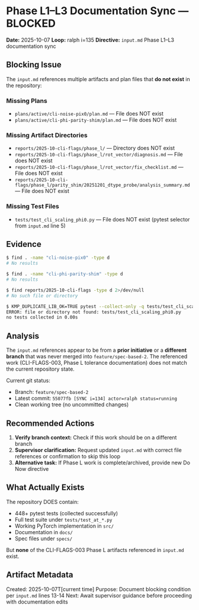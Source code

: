 # Phase L1–L3 Documentation Sync — BLOCKED

**Date:** 2025-10-07
**Loop:** ralph i=135
**Directive:** `input.md` Phase L1–L3 documentation sync

## Blocking Issue

The `input.md` references multiple artifacts and plan files that **do not exist** in the repository:

### Missing Plans
- `plans/active/cli-noise-pix0/plan.md` — File does NOT exist
- `plans/active/cli-phi-parity-shim/plan.md` — File does NOT exist

### Missing Artifact Directories
- `reports/2025-10-cli-flags/phase_l/` — Directory does NOT exist
- `reports/2025-10-cli-flags/phase_l/rot_vector/diagnosis.md` — File does NOT exist
- `reports/2025-10-cli-flags/phase_l/rot_vector/fix_checklist.md` — File does NOT exist
- `reports/2025-10-cli-flags/phase_l/parity_shim/20251201_dtype_probe/analysis_summary.md` — File does NOT exist

### Missing Test Files
- `tests/test_cli_scaling_phi0.py` — File does NOT exist (pytest selector from `input.md` line 5)

## Evidence

```bash
$ find . -name "cli-noise-pix0" -type d
# No results

$ find . -name "cli-phi-parity-shim" -type d
# No results

$ find reports/2025-10-cli-flags -type d 2>/dev/null
# No such file or directory

$ KMP_DUPLICATE_LIB_OK=TRUE pytest --collect-only -q tests/test_cli_scaling_phi0.py
ERROR: file or directory not found: tests/test_cli_scaling_phi0.py
no tests collected in 0.00s
```

## Analysis

The `input.md` references appear to be from a **prior initiative** or a **different branch** that was never merged into `feature/spec-based-2`. The referenced work (CLI-FLAGS-003, Phase L tolerance documentation) does not match the current repository state.

Current git status:
- Branch: `feature/spec-based-2`
- Latest commit: `55077fb [SYNC i=134] actor=ralph status=running`
- Clean working tree (no uncommitted changes)

## Recommended Actions

1. **Verify branch context:** Check if this work should be on a different branch
2. **Supervisor clarification:** Request updated `input.md` with correct file references or confirmation to skip this loop
3. **Alternative task:** If Phase L work is complete/archived, provide new Do Now directive

## What Actually Exists

The repository DOES contain:
- 448+ pytest tests (collected successfully)
- Full test suite under `tests/test_at_*.py`
- Working PyTorch implementation in `src/`
- Documentation in `docs/`
- Spec files under `specs/`

But **none** of the CLI-FLAGS-003 Phase L artifacts referenced in `input.md` exist.

## Artifact Metadata

Created: 2025-10-07T[current time]
Purpose: Document blocking condition per `input.md` lines 13-14
Next: Await supervisor guidance before proceeding with documentation edits
